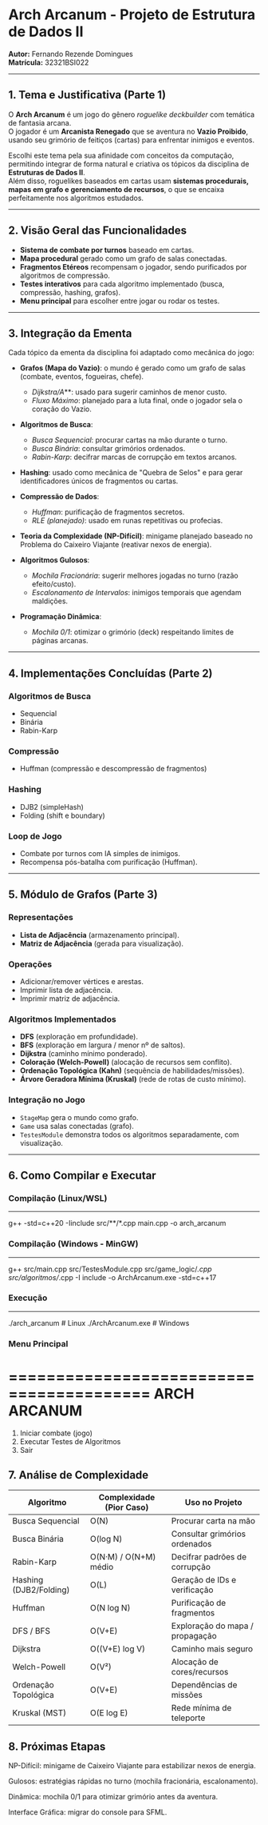 # Arch Arcanum - Projeto de Estrutura de Dados II

**Autor:** Fernando Rezende Domingues  
**Matrícula:** 32321BSI022  

---

## 1. Tema e Justificativa (Parte 1)

O **Arch Arcanum** é um jogo do gênero *roguelike deckbuilder* com temática de fantasia arcana.  
O jogador é um **Arcanista Renegado** que se aventura no **Vazio Proibido**, usando seu grimório de feitiços (cartas) para enfrentar inimigos e eventos.  

Escolhi este tema pela sua afinidade com conceitos da computação, permitindo integrar de forma natural e criativa os tópicos da disciplina de **Estruturas de Dados II**.  
Além disso, roguelikes baseados em cartas usam **sistemas procedurais, mapas em grafo e gerenciamento de recursos**, o que se encaixa perfeitamente nos algoritmos estudados.

---

## 2. Visão Geral das Funcionalidades
- **Sistema de combate por turnos** baseado em cartas.  
- **Mapa procedural** gerado como um grafo de salas conectadas.  
- **Fragmentos Etéreos** recompensam o jogador, sendo purificados por algoritmos de compressão.  
- **Testes interativos** para cada algoritmo implementado (busca, compressão, hashing, grafos).  
- **Menu principal** para escolher entre jogar ou rodar os testes.

---

## 3. Integração da Ementa
Cada tópico da ementa da disciplina foi adaptado como mecânica do jogo:

- **Grafos (Mapa do Vazio)**: o mundo é gerado como um grafo de salas (combate, eventos, fogueiras, chefe).  
  - *Dijkstra/A***: usado para sugerir caminhos de menor custo.  
  - *Fluxo Máximo*: planejado para a luta final, onde o jogador sela o coração do Vazio.  

- **Algoritmos de Busca**:  
  - *Busca Sequencial*: procurar cartas na mão durante o turno.  
  - *Busca Binária*: consultar grimórios ordenados.  
  - *Rabin-Karp*: decifrar marcas de corrupção em textos arcanos.  

- **Hashing**: usado como mecânica de "Quebra de Selos" e para gerar identificadores únicos de fragmentos ou cartas.  

- **Compressão de Dados**:  
  - *Huffman*: purificação de fragmentos secretos.  
  - *RLE (planejado)*: usado em runas repetitivas ou profecias.  

- **Teoria da Complexidade (NP-Difícil)**: minigame planejado baseado no Problema do Caixeiro Viajante (reativar nexos de energia).  

- **Algoritmos Gulosos**:  
  - *Mochila Fracionária*: sugerir melhores jogadas no turno (razão efeito/custo).  
  - *Escalonamento de Intervalos*: inimigos temporais que agendam maldições.  

- **Programação Dinâmica**:  
  - *Mochila 0/1*: otimizar o grimório (deck) respeitando limites de páginas arcanas.  

---

## 4. Implementações Concluídas (Parte 2)

### Algoritmos de Busca
- Sequencial
- Binária
- Rabin-Karp

### Compressão
- Huffman (compressão e descompressão de fragmentos)

### Hashing
- DJB2 (simpleHash)
- Folding (shift e boundary)

### Loop de Jogo
- Combate por turnos com IA simples de inimigos.  
- Recompensa pós-batalha com purificação (Huffman).  

---

## 5. Módulo de Grafos (Parte 3)

### Representações
- **Lista de Adjacência** (armazenamento principal).  
- **Matriz de Adjacência** (gerada para visualização).  

### Operações
- Adicionar/remover vértices e arestas.  
- Imprimir lista de adjacência.  
- Imprimir matriz de adjacência.  

### Algoritmos Implementados
- **DFS** (exploração em profundidade).  
- **BFS** (exploração em largura / menor nº de saltos).  
- **Dijkstra** (caminho mínimo ponderado).  
- **Coloração (Welch-Powell)** (alocação de recursos sem conflito).  
- **Ordenação Topológica (Kahn)** (sequência de habilidades/missões).  
- **Árvore Geradora Mínima (Kruskal)** (rede de rotas de custo mínimo).  

### Integração no Jogo
- `StageMap` gera o mundo como grafo.  
- `Game` usa salas conectadas (grafo).  
- `TestesModule` demonstra todos os algoritmos separadamente, com visualização.

---

## 6. Como Compilar e Executar

### Compilação (Linux/WSL)
---
g++ -std=c++20 -Iinclude src/**/*.cpp main.cpp -o arch_arcanum

### Compilação (Windows - MinGW)
---
g++ src/main.cpp src/TestesModule.cpp src/game_logic/*.cpp src/algoritmos/*.cpp -I include -o ArchArcanum.exe -std=c++17

### Execução
---
./arch_arcanum   # Linux
./ArchArcanum.exe # Windows

### Menu Principal

=========================================
               ARCH ARCANUM
=========================================
1. Iniciar combate (jogo)
2. Executar Testes de Algoritmos
0. Sair

## 7. Análise de Complexidade
| Algoritmo              | Complexidade (Pior Caso) | Uso no Projeto                  |
| ---------------------- | ------------------------ | ------------------------------- |
| Busca Sequencial       | O(N)                     | Procurar carta na mão           |
| Busca Binária          | O(log N)                 | Consultar grimórios ordenados   |
| Rabin-Karp             | O(N·M) / O(N+M) médio    | Decifrar padrões de corrupção   |
| Hashing (DJB2/Folding) | O(L)                     | Geração de IDs e verificação    |
| Huffman                | O(N log N)               | Purificação de fragmentos       |
| DFS / BFS              | O(V+E)                   | Exploração do mapa / propagação |
| Dijkstra               | O((V+E) log V)           | Caminho mais seguro             |
| Welch-Powell           | O(V²)                    | Alocação de cores/recursos      |
| Ordenação Topológica   | O(V+E)                   | Dependências de missões         |
| Kruskal (MST)          | O(E log E)               | Rede mínima de teleporte        |

## 8. Próximas Etapas

NP-Difícil: minigame de Caixeiro Viajante para estabilizar nexos de energia.

Gulosos: estratégias rápidas no turno (mochila fracionária, escalonamento).

Dinâmica: mochila 0/1 para otimizar grimório antes da aventura.

Interface Gráfica: migrar do console para SFML.